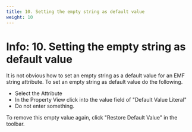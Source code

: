 ```yaml
---
title: 10. Setting the empty string as default value
weight: 10
---
```



# Info: 10. Setting the empty string as default value

It is not obvious how to set an empty string as a default value for an EMF string attribute. To set an empty string as default value do the following.

-   Select the Attribute
-   In the Property View click into the value field of \"Default Value Literal\"
-   Do not enter something.

To remove this empty value again, click \"Restore Default Value\" in the toolbar.

